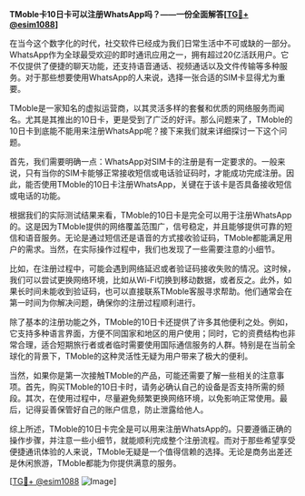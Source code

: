 **TMoble卡10日卡可以注册WhatsApp吗？——一份全面解答[[TG💪+ @esim1088](https://t.me/s/esim1088)]**

在当今这个数字化的时代，社交软件已经成为我们日常生活中不可或缺的一部分。WhatsApp作为全球最受欢迎的即时通讯应用之一，拥有超过20亿活跃用户。它不仅提供了便捷的聊天功能，还支持语音通话、视频通话以及文件传输等多种服务。对于那些想要使用WhatsApp的人来说，选择一张合适的SIM卡显得尤为重要。

TMoble是一家知名的虚拟运营商，以其灵活多样的套餐和优质的网络服务而闻名。尤其是其推出的10日卡，更是受到了广泛的好评。那么问题来了，TMoble的10日卡到底能不能用来注册WhatsApp呢？接下来我们就来详细探讨一下这个问题。

首先，我们需要明确一点：WhatsApp对SIM卡的注册是有一定要求的。一般来说，只有当你的SIM卡能够正常接收短信或电话验证码时，才能成功完成注册。因此，能否使用TMoble的10日卡注册WhatsApp，关键在于该卡是否具备接收短信或电话的功能。

根据我们的实际测试结果来看，TMoble的10日卡是完全可以用于注册WhatsApp的。这是因为TMoble提供的网络覆盖范围广，信号稳定，并且能够提供可靠的短信和语音服务。无论是通过短信还是语音的方式接收验证码，TMoble都能满足用户的需求。当然，在实际操作过程中，我们也发现了一些需要注意的小细节。

比如，在注册过程中，可能会遇到网络延迟或者验证码接收失败的情况。这时候，我们可以尝试更换网络环境，比如从Wi-Fi切换到移动数据，或者反之。此外，如果长时间未能收到验证码，也可以直接联系TMoble客服寻求帮助。他们通常会在第一时间为你解决问题，确保你的注册过程顺利进行。

除了基本的注册功能之外，TMoble的10日卡还提供了许多其他便利之处。例如，它支持多种语言界面，方便不同国家和地区的用户使用；同时，它的资费结构也非常合理，适合短期旅行者或者临时需要使用国际通信服务的人群。特别是在当前全球化的背景下，TMoble的这种灵活性无疑为用户带来了极大的便利。

当然，如果你是第一次接触TMoble的产品，可能还需要了解一些相关的注意事项。首先，购买TMoble的10日卡时，请务必确认自己的设备是否支持所需的频段。其次，在使用过程中，尽量避免频繁更换网络环境，以免影响正常使用。最后，记得妥善保管好自己的账户信息，防止泄露给他人。

综上所述，TMoble的10日卡完全是可以用来注册WhatsApp的。只要遵循正确的操作步骤，并注意一些小细节，就能顺利完成整个注册流程。而对于那些希望享受便捷通讯体验的人来说，TMoble无疑是一个值得信赖的选择。无论是商务出差还是休闲旅游，TMoble都能为你提供满意的服务。

[[TG💪+ @esim1088](https://t.me/s/esim1088) ![Image](https://i.postimg.cc/4NQfJmqS/Snipaste-2025-05-13-00-14-12.png)]